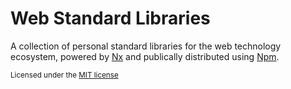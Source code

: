 # Web Standard Libraries

A collection of personal standard libraries for the web technology ecosystem, powered by [Nx](./NX.md) and publically
distributed using [Npm](https://npmjs.com).

<small>Licensed under the [MIT license](./LICENSE)</small>
